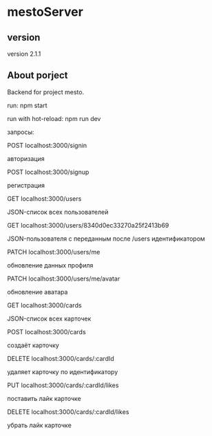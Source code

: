 # mestoServer

## version
version 2.1.1

## About porject
Backend for project mesto.

run: npm start

run with hot-reload: npm run dev


запросы:

POST localhost:3000/signin       

авторизация

POST localhost:3000/signup      

регистрация



GET localhost:3000/users	                         

JSON-список всех пользователей

GET localhost:3000/users/8340d0ec33270a25f2413b69    

JSON-пользователя с переданным после /users идентификатором

PATCH localhost:3000/users/me                        

обновление данных профиля

PATCH localhost:3000/users/me/avatar               

обновление аватара



GET localhost:3000/cards	           

JSON-список всех карточек

POST localhost:3000/cards                 

создаёт карточку

DELETE localhost:3000/cards/:cardId      

удаляет карточку по идентификатору

PUT localhost:3000/cards/:cardId/likes    

поставить лайк карточке

DELETE localhost:3000/cards/:cardId/likes 

убрать лайк карточке
